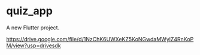 # quiz_app

A new Flutter project.

https://drive.google.com/file/d/1NzChK6UWXeKZ5KoNGwdaMWylZ4RnKoPM/view?usp=drivesdk
